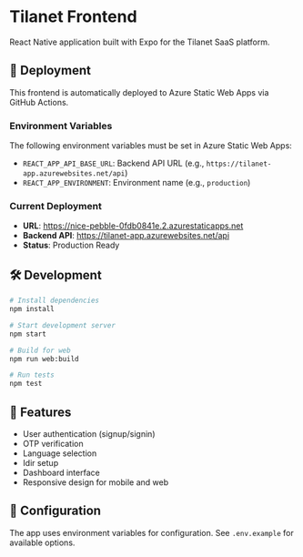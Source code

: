 # Tilanet Frontend

React Native application built with Expo for the Tilanet SaaS platform.

## 🚀 Deployment

This frontend is automatically deployed to Azure Static Web Apps via GitHub Actions.

### Environment Variables

The following environment variables must be set in Azure Static Web Apps:

- `REACT_APP_API_BASE_URL`: Backend API URL (e.g., `https://tilanet-app.azurewebsites.net/api`)
- `REACT_APP_ENVIRONMENT`: Environment name (e.g., `production`)

### Current Deployment

- **URL**: https://nice-pebble-0fdb0841e.2.azurestaticapps.net
- **Backend API**: https://tilanet-app.azurewebsites.net/api
- **Status**: Production Ready

## 🛠️ Development

```bash
# Install dependencies
npm install

# Start development server
npm start

# Build for web
npm run web:build

# Run tests
npm test
```

## 📱 Features

- User authentication (signup/signin)
- OTP verification
- Language selection
- Idir setup
- Dashboard interface
- Responsive design for mobile and web

## 🔧 Configuration

The app uses environment variables for configuration. See `.env.example` for available options. 